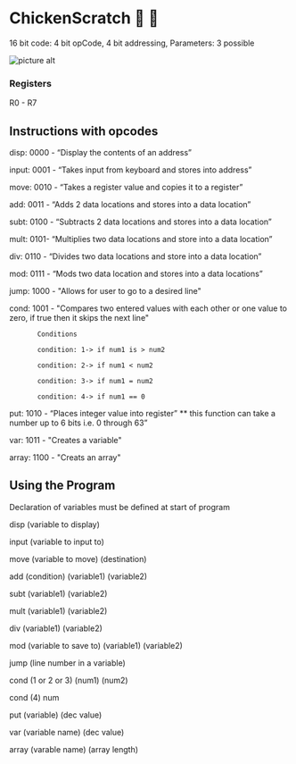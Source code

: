 # ChickenScratch :chicken: :balloon:
16 bit code: 4 bit opCode, 4 bit addressing, Parameters: 3 possible

![picture alt](https://www.sciencedaily.com/images/2017/05/170502204556_1_900x600.jpg "The Chicken")
 
### Registers

R0 - R7

## Instructions with opcodes

disp: 0000 - “Display the contents of an address” 

input: 0001 - “Takes input from keyboard and stores into address” 

move: 0010 - “Takes a register value and copies it to a register” 

add: 0011 - “Adds 2 data locations and stores into a data location”

subt: 0100 - “Subtracts 2 data locations and stores into a data location”

mult: 0101- “Multiplies two data locations and store into a data location”

div: 0110 - “Divides two data locations and store into a data location”

mod: 0111 - “Mods two data location and stores into a data locations”

jump: 1000 - "Allows for user to go to a desired line"

cond: 1001 - "Compares two entered values with each other or one value to zero, if true then it skips the next line"

           Conditions
            
           condition: 1-> if num1 is > num2
           
           condition: 2-> if num1 < num2
            
           condition: 3-> if num1 = num2
            
           condition: 4-> if num1 == 0 

put: 1010 - “Places integer value into register” ** this function can take a number up to 6 bits i.e. 0 through 63”

var: 1011 - "Creates a variable"

array: 1100 - "Creats an array"

## Using the Program

Declaration of variables must be defined at start of program

disp   (variable to display)

input  (variable to input to)

move    (variable to move)   (destination)

add     (condition)   (variable1)   (variable2)

subt    (variable1)   (variable2) 

mult    (variable1)   (variable2) 

div    (variable1)   (variable2)

mod    (variable to save to)  (variable1)   (variable2) 

jump   (line number in a variable)

cond   (1 or 2 or 3) (num1) (num2)

cond   (4) num

put    (variable)  (dec value)

var    (variable name) (dec value) 

array  (varable name) (array length)
